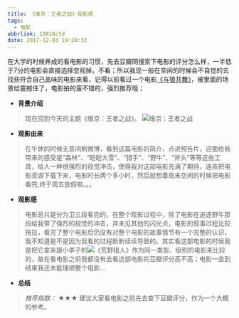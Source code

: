 ```yaml
---
title: 《维京：王者之战》观影感
tags:
  - 电影
abbrlink: 10818c5d
date: 2017-12-03 19:20:32
---
```

在大学的时候养成的看电影的习惯，先去豆瓣网搜索下电影的评分怎么样，一半低于7分的电影会直接选择忽视掉，不看；所以我现一般在空闲的时候会不自觉的去找些符合自己品味的电影来看，记得以前看过一个电影[《与狼共舞》](https://movie.douban.com/subject/1293764/)，被里面的场景给震撼住了，电影拍的蛮不错的，强烈推荐哦；
<!-- more -->
- **背景介绍**
> 现在回到今天的主题《维京：王者之战》。
![维京：王者之战](http://ozux0lqfa.bkt.clouddn.com/%E7%BB%B4%E4%BA%AC%EF%BC%9A%E7%8E%8B%E8%80%85%E4%B9%8B%E6%88%98.png)

- **观影由来**
> 在午休的时候无意间刷微博，看到这篇电影的简介，点进预告片，迎面给我带来的感受是“森林”、“皑皑大雪”、“猎手”、“野牛”、“斧头”等等这些工具，给人一种很强烈的视觉冲击，使得我对这部电影充满了期待，连夜把电影资源下载下来，电影时长两个多小时，然后就想着周末空闲的时候把电影看完,终于周五放假啦。。。

- **观影感**
> 电影总共是分为卫三段看完的，在整个观影过程中，除了电影在追逐野牛那段给我带了强烈的视觉的冲击，并未见其他的闪光点，电影的叙事过程比较拖拉，看完了整个电影后仍没有对整个电影的故事情节有一个完整的认识，我不知道是不是因为我看的过程断断续续导致的。其实看这部电影的时候我是把它拿来跟小李子的![《荒野猎人》](https://movie.douban.com/subject/5327268/)作为同一类型、级别的电影来比较的，故在看电影之前我都没有去看这部电影的豆瓣评分高不高；电影一直到结束我还未能理顺整个电影...

- **总结**
> *推荐指数：* ★★★
建议大家看电影之前先去查下豆瓣评分，作为一个大概的参考。
